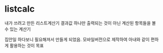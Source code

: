 # listcalc
내가 쓰려고 만든 리스트계산기
결과값 하나만 출력되는 것이 아닌 계산된 항목들을 볼 수 있는 계산기

집안일 하다보니 필요해져서 만들게 되었음.
모바일버전으로 제작하여 아내와 같이 편하게 활용하는 것이 목표

